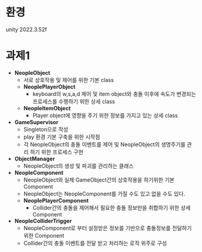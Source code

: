 환경
=
unity 2022.3.52f

과제1
=
- **NeopleObject**
  - 서로 상호작용 및 제어를 위한 기본 class
  - **NeoplePlayerObject**
    - keyboard의 w,s,a,d 제어 및 item object와 충돌 이후에 속도가 변경되는 프로세스를 수행하기 위한 상세 class
  - **NeopleItemObject**
    - Player object에 영향을 주기 위한 정보를 가지고 있는 상세 class
- **GameSupervisor**
  - Singleton으로 작성
  - play 환경 기본 구축을 위한 시작점
  - 각 NeopleObject의 충돌 이벤트를 제어 및 NeopleObject의 생명주기를 관리 하기 위한 프로세스 구현
- **ObjectManager**
  - NeopleObject의 생성 및 파괴를 관리하는 클래스
- **NeopleComponent**
  - NeopleObject와 실제 GameObject간의 상호작용을 하기위한 기본 Component
  - NeopleObject는 NeopleComponent를 가질 수도 있고 없을 수도 있다.
  - **NeoplePlayerComponent**
    - Collider간의 충돌을 제어해서 필요한 충돌 정보만을 취합하기 위한 상세 Component
- **NeopleColliderTrigger**
  - NeopleComponent로 부터 설정받은 정보를 기반으로 충돌정보를 전달하기 위한 Component
  - Collider간의 충돌 이벤트를 전달 받고 처리하는 로직 위주로 구성
